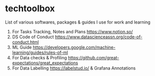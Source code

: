 # techtoolbox
List of various softwares, packages & guides I use for work and learning

1. For Tasks Tracking, Notes and Plans https://www.notion.so/
2. DS Code of Conduct https://www.datascienceassn.org/code-of-conduct.html
3. ML Guide https://developers.google.com/machine-learning/guides/rules-of-ml
4. For Data checks & Profiling https://github.com/great-expectations/great_expectations
5. For Data Labelling https://labelstud.io/ & Grafana Annotations
